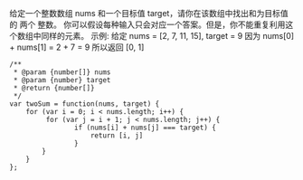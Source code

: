 


 给定一个整数数组 nums 和一个目标值 target，请你在该数组中找出和为目标值的 两个 整数。
 你可以假设每种输入只会对应一个答案。但是，你不能重复利用这个数组中同样的元素。
示例:
给定 nums = [2, 7, 11, 15], target = 9
 因为 nums[0] + nums[1] = 2 + 7 = 9
 所以返回 [0, 1]

```
/**
 * @param {number[]} nums
 * @param {number} target
 * @return {number[]}
 */
var twoSum = function(nums, target) {
    for (var i = 0; i < nums.length; i++) {
         for (var j = i + 1; j < nums.length; j++) {
                if (nums[i] + nums[j] === target) { 
                    return [i, j]
                }
        }
    }
};
```
